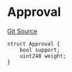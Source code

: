 # Approval
[Git Source](https://github.com/llama-community/vertex-v1/blob/6785e46eecfd015916d80a3d297105345cc00c68/src/utils/Structs.sol)


```solidity
struct Approval {
    bool support;
    uint248 weight;
}
```

